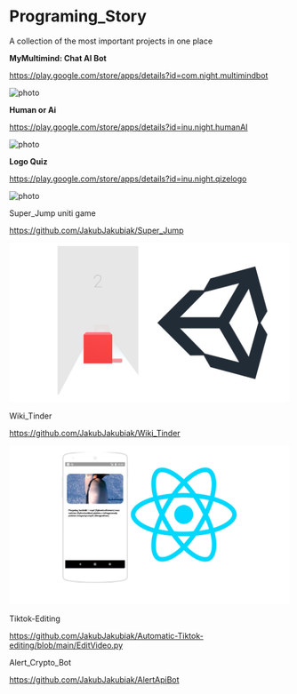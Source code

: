 # Programing_Story

A collection of the most important projects in one place

<b>MyMultimind: Chat AI Bot</b>

https://play.google.com/store/apps/details?id=com.night.multimindbot

![photo](https://play-lh.googleusercontent.com/-WZofHSZ1X-CON8g-ZAOagOrStGFWACxdmqpj1xlo8bTIpJmd1TiUO5PSkgkLBkWZFfU=w2560-h1440-rw)

<b>Human or Ai</b>

https://play.google.com/store/apps/details?id=inu.night.humanAI

![photo](https://play-lh.googleusercontent.com/1_pIdn7seSMs1cliQVh6t69AGAT7xJxYWGOeH54x1zKfSz8snSyZmN43CNDuXbh-RjjH=w2560-h1440-rw)


<b>Logo Quiz</b>

https://play.google.com/store/apps/details?id=inu.night.qizelogo

![photo](https://play-lh.googleusercontent.com/G6syde95yo0-gbNl-nX51K_TW-JRjTgIHCEj2WVA73vleSFSqQblAUPC-CShtrR5IA=w2560-h1440-rw)

Super_Jump uniti game 

https://github.com/JakubJakubiak/Super_Jump

![photo](https://raw.githubusercontent.com/JakubJakubiak/Programing_Story/main/png/super_jump.jpg)

Wiki_Tinder 

https://github.com/JakubJakubiak/Wiki_Tinder

![photo](https://raw.githubusercontent.com/JakubJakubiak/Programing_Story/main/png/Reactnativeexpo.jpg)


Tiktok-Editing 

https://github.com/JakubJakubiak/Automatic-Tiktok-editing/blob/main/EditVideo.py


Alert_Crypto_Bot

https://github.com/JakubJakubiak/AlertApiBot
